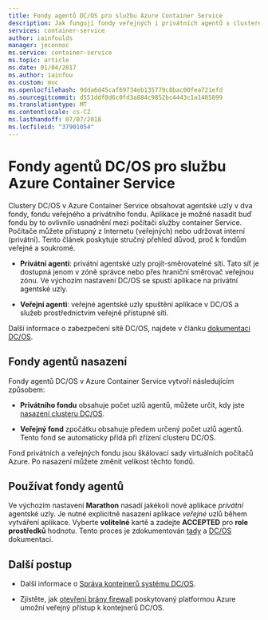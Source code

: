 ```yaml
---
title: Fondy agentů DC/OS pro službu Azure Container Service
description: Jak fungují fondy veřejných i privátních agentů s clusterem Azure Container Service DC/OS
services: container-service
author: iainfoulds
manager: jeconnoc
ms.service: container-service
ms.topic: article
ms.date: 01/04/2017
ms.author: iainfou
ms.custom: mvc
ms.openlocfilehash: 9dda6d45caf69734eb135779c8bac00fea721efd
ms.sourcegitcommit: d551ddf8d6c0fd3a884c9852bc4443c1a1485899
ms.translationtype: MT
ms.contentlocale: cs-CZ
ms.lasthandoff: 07/07/2018
ms.locfileid: "37901054"
---
```

# <a name="dcos-agent-pools-for-azure-container-service"></a>Fondy agentů DC/OS pro službu Azure Container Service
Clustery DC/OS v Azure Container Service obsahovat agentské uzly v dva fondy, fondu veřejného a privátního fondu. Aplikace je možné nasadit buď fondu by to ovlivnilo usnadnění mezi počítači služby container Service. Počítače můžete přístupný z Internetu (veřejných) nebo udržovat interní (privátní). Tento článek poskytuje stručný přehled důvod, proč k fondům veřejné a soukromé.


* **Privátní agenti**: privátní agentské uzly projít-směrovatelné síti. Tato síť je dostupná jenom v zóně správce nebo přes hraniční směrovač veřejnou zónu. Ve výchozím nastavení DC/OS se spustí aplikace na privátní agentské uzly. 

* **Veřejní agenti**: veřejné agentské uzly spuštění aplikace v DC/OS a služeb prostřednictvím veřejně přístupné síti. 

Další informace o zabezpečení sítě DC/OS, najdete v článku [dokumentaci DC/OS](https://dcos.io/docs/1.7/administration/securing-your-cluster/).

## <a name="deploy-agent-pools"></a>Fondy agentů nasazení

Fondy agentů DC/OS v Azure Container Service vytvoří následujícím způsobem:

* **Privátního fondu** obsahuje počet uzlů agentů, můžete určit, kdy jste [nasazení clusteru DC/OS](container-service-deployment.md). 

* **Veřejný fond** zpočátku obsahuje předem určený počet uzlů agentů. Tento fond se automaticky přidá při zřízení clusteru DC/OS.

Fond privátních a veřejných fondu jsou škálovací sady virtuálních počítačů Azure. Po nasazení můžete změnit velikost těchto fondů.

## <a name="use-agent-pools"></a>Používat fondy agentů
Ve výchozím nastavení **Marathon** nasadí jakékoli nové aplikace *privátní* agentské uzly. Je nutné explicitně nasazení aplikace *veřejné* uzlů během vytváření aplikace. Vyberte **volitelné** kartě a zadejte **ACCEPTED** pro **role prostředků** hodnotu. Tento proces je zdokumentován [tady](container-service-mesos-marathon-ui.md#deploy-a-docker-formatted-container) a [DC/OS](https://dcos.io/docs/1.7/administration/installing/custom/create-public-agent/) dokumentaci.

## <a name="next-steps"></a>Další postup
* Další informace o [Správa kontejnerů systému DC/OS](container-service-mesos-marathon-ui.md).

* Zjistěte, jak [otevření brány firewall](container-service-enable-public-access.md) poskytovaný platformou Azure umožní veřejný přístup k kontejnerů DC/OS.

